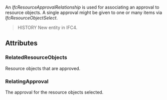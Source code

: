An _IfcResourceApprovalRelationship_ is used for associating an approval to resource objects. A single approval might be given to one or many items via _IfcResourceObjectSelect_.

<!-- end of short definition -->


> HISTORY New entity in IFC4.

## Attributes

### RelatedResourceObjects
Resource objects that are approved.

### RelatingApproval
The approval for the resource objects selected.
